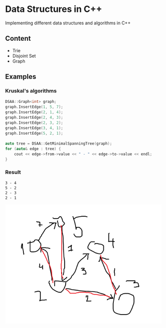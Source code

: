 # Data Structures in C++
Implementing different data structures and algorithms in C++

## Content
 - Trie
 - Disjoint Set
 - Graph

## Examples
### Kruskal's algorithms

```cpp
DSAA::Graph<int> graph;
graph.InsertEdge(1, 5, 7);
graph.InsertEdge(2, 1, 4);
graph.InsertEdge(2, 4, 3);
graph.InsertEdge(2, 3, 2);
graph.InsertEdge(3, 4, 1);
graph.InsertEdge(5, 2, 1);

auto tree = DSAA::GetMinimalSpanningTree(graph);
for (auto& edge : tree) {
    cout << edge->from->value << " - " << edge->to->value << endl;
}
```

### Result
```
3 - 4
5 - 2
2 - 3
2 - 1
```

![alt tag](assets/mst.png)